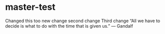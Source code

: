 # master-test
Changed this too
new change
second change 
Third change
“All we have to decide is what to do with the time that is given us.” — Gandalf
